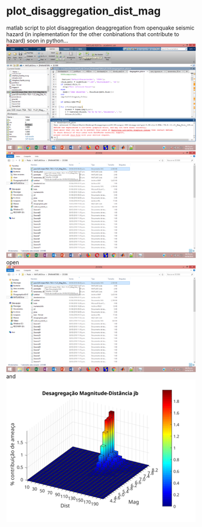 # plot_disaggregation_dist_mag
matlab script to plot disaggregation deaggregation from openquake seismic hazard (in inplementation for the other conbinations that contribute to hazard)
soon in python...
![pnt1](https://github.com/carloder/plot_deaggregation_dist_mag/blob/master/screen/Captura%20de%20pantalla%20(347).png)
![pnt2](https://github.com/carloder/plot_deaggregation_dist_mag/blob/master/Captura%20de%20pantalla%20(348).png)
open
![pnt3](https://github.com/carloder/plot_deaggregation_dist_mag/blob/master/screen/Captura%20de%20pantalla%20(348).png)
and
![pnt4](https://github.com/carloder/plot_deaggregation_dist_mag/blob/master/poe-0.05-mean-PGA--76.5--11.21_Mag_Dist_7.svg)


